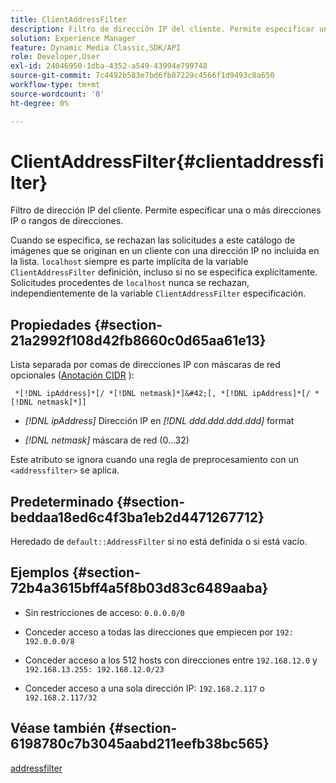 ```yaml
---
title: ClientAddressFilter
description: Filtro de dirección IP del cliente. Permite especificar una o más direcciones IP o rangos de direcciones.
solution: Experience Manager
feature: Dynamic Media Classic,SDK/API
role: Developer,User
exl-id: 24046950-1dba-4352-a549-43994e799748
source-git-commit: 7c4492b583e7bd6fb87229c4566f1d9493c8a650
workflow-type: tm+mt
source-wordcount: '0'
ht-degree: 0%

---
```


# ClientAddressFilter{#clientaddressfilter}

Filtro de dirección IP del cliente. Permite especificar una o más direcciones IP o rangos de direcciones.

Cuando se especifica, se rechazan las solicitudes a este catálogo de imágenes que se originan en un cliente con una dirección IP no incluida en la lista. `localhost` siempre es parte implícita de la variable `ClientAddressFilter` definición, incluso si no se especifica explícitamente. Solicitudes procedentes de `localhost` nunca se rechazan, independientemente de la variable `ClientAddressFilter` especificación.

## Propiedades {#section-21a2992f108d42fb8660c0d65aa61e13}

Lista separada por comas de direcciones IP con máscaras de red opcionales ([Anotación CIDR](https://en.wikipedia.org/wiki/Classless_Inter-Domain_Routing#CIDR_notation) ):

` *[!DNL ipAddress]*[/ *[!DNL netmask]*]&#42;[, *[!DNL ipAddress]*[/ *[!DNL netmask]*]]`

* *[!DNL ipAddress]* Dirección IP en *[!DNL ddd.ddd.ddd.ddd]* format

* *[!DNL netmask]* máscara de red (0...32)

Este atributo se ignora cuando una regla de preprocesamiento con un `<addressfilter>` se aplica.

## Predeterminado {#section-beddaa18ed6c4f3ba1eb2d4471267712}

Heredado de `default::AddressFilter` si no está definida o si está vacío.

## Ejemplos {#section-72b4a3615bff4a5f8b03d83c6489aaba}

* Sin restricciones de acceso: `0.0.0.0/0`
* Conceder acceso a todas las direcciones que empiecen por `192: 192.0.0.0/8`
* Conceder acceso a los 512 hosts con direcciones entre `192.168.12.0` y `192.168.13.255: 192.168.12.0/23`

* Conceder acceso a una sola dirección IP: `192.168.2.117` o `192.168.2.117/32`

## Véase también {#section-6198780c7b3045aabd211eefb38bc565}

[addressfilter](../../../../../ir-api/material-cat/image-rendering-api-ref/c-ir-material-catalog/c-ir-attributes-reference/r-ir-clientaddressfilter.md#reference-52a541cec0b0424faf263d1fb4946b5f)
